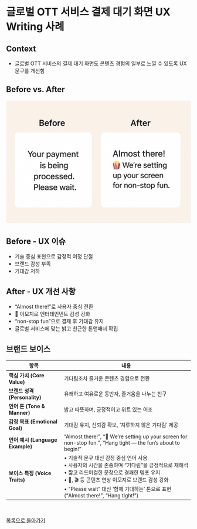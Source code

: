 # 글로벌 OTT 서비스 결제 대기 화면 UX Writing 사례

## Context
- 글로벌 OTT 서비스의 결제 대기 화면도 콘텐츠 경험의 일부로 느낄 수 있도록 UX 문구를 개선함

## Before vs. After
![](../../assets/OTT-payment.png)

## Before - UX 이슈
- 기술 중심 표현으로 감정적 여정 단절
- 브랜드 감성 부족  
- 기대감 저하  

## After - UX 개선 사항
- “Almost there!”로 사용자 중심 전환  
- 🍿 이모지로 엔터테인먼트 감성 강화  
- “non-stop fun”으로 결제 후 기대감 유지  
- 글로벌 서비스에 맞는 밝고 친근한 톤앤매너 확립

## 브랜드 보이스

| 항목                           | 내용                                                                                                                                                                                                   |
| ---------------------------- | ---------------------------------------------------------------------------------------------------------------------------------------------------------------------------------------------------- |
| **핵심 가치 (Core Value)**       | 기다림조차 즐거운 콘텐츠 경험으로 전환                                                                                                                                                                                |
| **브랜드 성격 (Personality)**     | 유쾌하고 여유로운 동반자, 즐거움을 나누는 친구                                                                                                                                                                           |
| **언어 톤 (Tone & Manner)**     | 밝고 따뜻하며, 긍정적이고 위트 있는 어조                                                                                                                                                                              |
| **감정 목표 (Emotional Goal)**   | 기대감 유지, 신뢰감 확보, ‘지루하지 않은 기다림’ 제공                                                                                                                                                                     |
| **언어 예시 (Language Example)** | “Almost there!”, “🍿 We’re setting up your screen for non-stop fun.”, “Hang tight — the fun’s about to begin!”                                                                                       |
| **보이스 특징 (Voice Traits)**    | • 기술적 문구 대신 감정 중심 언어 사용<br>• 사용자의 시간을 존중하며 “기다림”을 긍정적으로 재해석<br>• 짧고 리드미컬한 문장으로 경쾌한 템포 유지<br>• 🍿, 🎬 등 콘텐츠 연상 이모지로 브랜드 감성 강화<br>• “Please wait” 대신 ‘함께 기대하는’ 톤으로 표현 (“Almost there!”, “Hang tight!”) |


<br>

[목록으로 돌아가기](./index.md)
